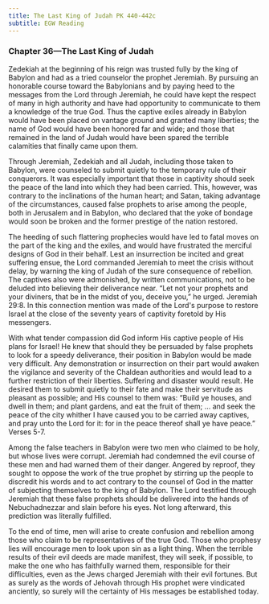 ```yaml
---
title: The Last King of Judah PK 440-442c
subtitle: EGW Reading
---
```


### Chapter 36—The Last King of Judah

Zedekiah at the beginning of his reign was trusted fully by the king of Babylon and had as a tried counselor the prophet Jeremiah. By pursuing an honorable course toward the Babylonians and by paying heed to the messages from the Lord through Jeremiah, he could have kept the respect of many in high authority and have had opportunity to communicate to them a knowledge of the true God. Thus the captive exiles already in Babylon would have been placed on vantage ground and granted many liberties; the name of God would have been honored far and wide; and those that remained in the land of Judah would have been spared the terrible calamities that finally came upon them.

Through Jeremiah, Zedekiah and all Judah, including those taken to Babylon, were counseled to submit quietly to the temporary rule of their conquerors. It was especially important that those in captivity should seek the peace of the land into which they had been carried. This, however, was contrary to the inclinations of the human heart; and Satan, taking advantage of the circumstances, caused false prophets to arise among the people, both in Jerusalem and in Babylon, who declared that the yoke of bondage would soon be broken and the former prestige of the nation restored.

The heeding of such flattering prophecies would have led to fatal moves on the part of the king and the exiles, and would have frustrated the merciful designs of God in their behalf. Lest an insurrection be incited and great suffering ensue, the Lord commanded Jeremiah to meet the crisis without delay, by warning the king of Judah of the sure consequence of rebellion. The captives also were admonished, by written communications, not to be deluded into believing their deliverance near. “Let not your prophets and your diviners, that be in the midst of you, deceive you,” he urged. Jeremiah 29:8. In this connection mention was made of the Lord's purpose to restore Israel at the close of the seventy years of captivity foretold by His messengers.

With what tender compassion did God inform His captive people of His plans for Israel! He knew that should they be persuaded by false prophets to look for a speedy deliverance, their position in Babylon would be made very difficult. Any demonstration or insurrection on their part would awaken the vigilance and severity of the Chaldean authorities and would lead to a further restriction of their liberties. Suffering and disaster would result. He desired them to submit quietly to their fate and make their servitude as pleasant as possible; and His counsel to them was: “Build ye houses, and dwell in them; and plant gardens, and eat the fruit of them; ... and seek the peace of the city whither I have caused you to be carried away captives, and pray unto the Lord for it: for in the peace thereof shall ye have peace.” Verses 5-7.

Among the false teachers in Babylon were two men who claimed to be holy, but whose lives were corrupt. Jeremiah had condemned the evil course of these men and had warned them of their danger. Angered by reproof, they sought to oppose the work of the true prophet by stirring up the people to discredit his words and to act contrary to the counsel of God in the matter of subjecting themselves to the king of Babylon. The Lord testified through Jeremiah that these false prophets should be delivered into the hands of Nebuchadnezzar and slain before his eyes. Not long afterward, this prediction was literally fulfilled.

To the end of time, men will arise to create confusion and rebellion among those who claim to be representatives of the true God. Those who prophesy lies will encourage men to look upon sin as a light thing. When the terrible results of their evil deeds are made manifest, they will seek, if possible, to make the one who has faithfully warned them, responsible for their difficulties, even as the Jews charged Jeremiah with their evil fortunes. But as surely as the words of Jehovah through His prophet were vindicated anciently, so surely will the certainty of His messages be established today.